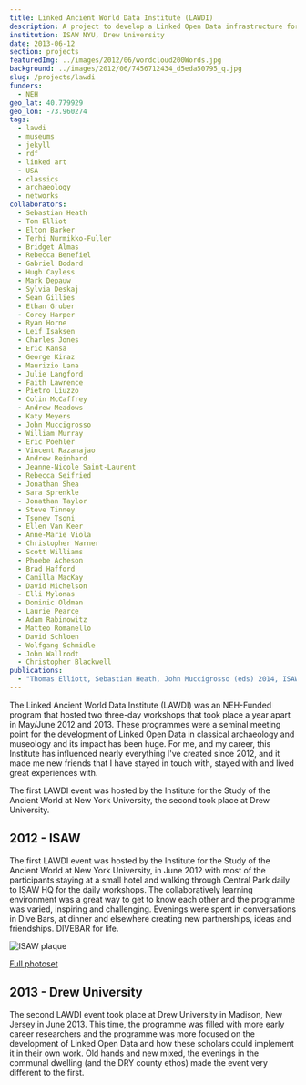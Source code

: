 ```yaml
---
title: Linked Ancient World Data Institute (LAWDI)
description: A project to develop a Linked Open Data infrastructure for the Ancient World
institution: ISAW NYU, Drew University
date: 2013-06-12
section: projects
featuredImg: ../images/2012/06/wordcloud200Words.jpg
background: ../images/2012/06/7456712434_d5eda50795_q.jpg
slug: /projects/lawdi
funders:
  - NEH
geo_lat: 40.779929
geo_lon: -73.960274
tags:
  - lawdi
  - museums
  - jekyll
  - rdf
  - linked art
  - USA
  - classics
  - archaeology
  - networks
collaborators:
  - Sebastian Heath
  - Tom Elliot
  - Elton Barker
  - Terhi Nurmikko-Fuller
  - Bridget Almas
  - Rebecca Benefiel
  - Gabriel Bodard
  - Hugh Cayless
  - Mark Depauw
  - Sylvia Deskaj
  - Sean Gillies
  - Ethan Gruber
  - Corey Harper
  - Ryan Horne
  - Leif Isaksen
  - Charles Jones
  - Eric Kansa
  - George Kiraz
  - Maurizio Lana
  - Julie Langford
  - Faith Lawrence
  - Pietro Liuzzo
  - Colin McCaffrey
  - Andrew Meadows
  - Katy Meyers
  - John Muccigrosso
  - William Murray
  - Eric Poehler
  - Vincent Razanajao
  - Andrew Reinhard
  - Jeanne-Nicole Saint-Laurent
  - Rebecca Seifried
  - Jonathan Shea
  - Sara Sprenkle
  - Jonathan Taylor
  - Steve Tinney
  - Tsonev Tsoni
  - Ellen Van Keer
  - Anne-Marie Viola
  - Christopher Warner
  - Scott Williams
  - Phoebe Acheson
  - Brad Hafford
  - Camilla MacKay
  - David Michelson
  - Elli Mylonas
  - Dominic Oldman
  - Laurie Pearce
  - Adam Rabinowitz
  - Matteo Romanello
  - David Schloen
  - Wolfgang Schmidle
  - John Wallrodt
  - Christopher Blackwell
publications: 
  - "Thomas Elliott, Sebastian Heath, John Muccigrosso (eds) 2014, ISAW Papers 7: Current Practice in Linked Open Data for the Ancient World http://doi.org/2333.1/gxd256w7"
---
```


The Linked Ancient World Data Institute (LAWDI) was an NEH-Funded program that hosted two three-day workshops that took 
place a year apart in May/June 2012 and 2013. These programmes were a seminal meeting point for the development of Linked Open 
Data in classical archaeology and museology and its impact has been huge. For me, and my career, this Institute has influenced 
nearly everything I've created since 2012, and it made me new friends that I have stayed in touch with, stayed with and lived great experiences
with. 

The first LAWDI event was hosted by the Institute for the Study of the Ancient World at New York University, 
the second took place at Drew University.

## 2012 - ISAW

The first LAWDI event was hosted by the Institute for the Study of the Ancient World at New York University, in June 2012 
with most of the participants staying at a small hotel and walking through Central Park daily to ISAW HQ for the daily 
workshops. The collaboratively learning environment was a great way to get to know each other and the programme was varied,
inspiring and challenging. Evenings were spent in conversations in Dive Bars, at dinner and elsewhere creating new 
partnerships, ideas and friendships. DIVEBAR for life.

![ISAW plaque](https://live.staticflickr.com/7212/7337644892_b497a8c653_b.jpg)

[Full photoset](https://www.flickr.com/photos/finds/albums/72157630049540234)

## 2013 - Drew University

The second LAWDI event took place at Drew University in Madison, New Jersey in June 2013. This time, the programme was 
filled with more early career researchers and the programme was more focused on the development of Linked Open Data and 
how these scholars could implement it in their own work. Old hands and new mixed, the evenings in the communal dwelling 
(and the DRY county ethos) made the event very different to the first.


